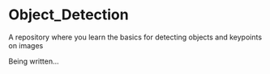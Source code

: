 # Object_Detection
A repository where you learn the basics for detecting objects and keypoints on images

Being written...
